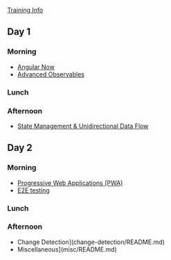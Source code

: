 [Training Info](training-info/README.md)

## Day 1
### Morning
- [Angular Now](angular-now/README.md)
- [Advanced Observables](advanced-observables/README.md)

### Lunch

### Afternoon
- [State Management & Unidirectional Data Flow](unidirectional-data-flow/README.md)

## Day 2
### Morning
- [Progressive Web Applications (PWA)](progressive-web-application/README.md)
- [E2E testing](e2e-testing/README.md)

### Lunch

### Afternoon
- Change Detection](change-detection/README.md)
- Miscellaneous](misc/README.md)
